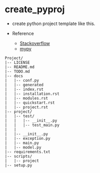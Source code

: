 # create_pyproj
- create python project template like this.

- Reference
  - [Stackoverflow](http://stackoverflow.com/questions/193161/what-is-the-best-project-structure-for-a-python-application)
  - [mypy](https://github.com/python/mypy)

```
Project/
|-- LICENSE
|-- README.md
|-- TODO.md
|-- docs
|   |-- conf.py
|   |-- generated
|   |-- index.rst
|   |-- installation.rst
|   |-- modules.rst
|   |-- quickstart.rst
|   |-- project.rst
|-- project/
|   |-- test/
|   |   |-- __init__.py
|   |   |-- test_main.py
|   |
|   |-- __init__.py
|   |-- exception.py
|   |-- main.py
|   |-- model.py
|-- requirements.txt
|-- scripts/
|   |-- project
|-- setup.py
```
